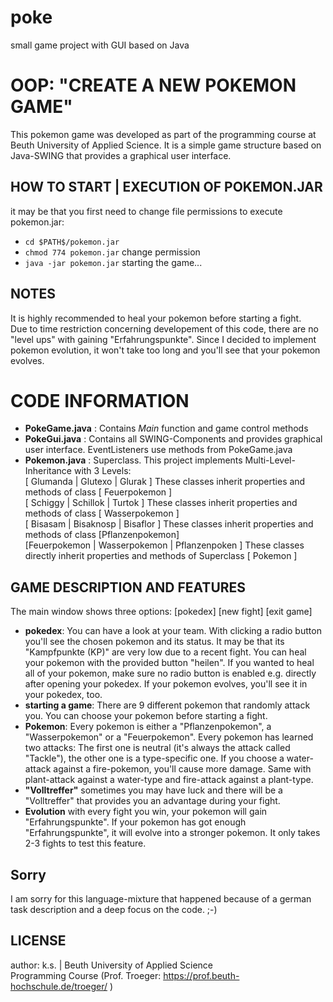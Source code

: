 # poke
small game project with GUI based on Java

# OOP: "CREATE A NEW POKEMON GAME"
This pokemon game was developed as part of the programming course at Beuth University of Applied Science. It is a simple game structure based on Java-SWING that provides a graphical user interface.

## HOW TO START | EXECUTION OF POKEMON.JAR 
it may be that you first need to change file permissions to execute pokemon.jar:<br>
- ```cd $PATH$/pokemon.jar```<br>
- ```chmod 774 pokemon.jar```    change permission <br>
- ```java -jar pokemon.jar```    starting the game... <br>

## NOTES
It is highly recommended to heal your pokemon before starting a fight.<br> Due to time restriction concerning developement of this code, there are no "level ups" with gaining "Erfahrungspunkte". Since I decided to implement pokemon evolution, it won't take too long and you'll see that your pokemon evolves. 

# CODE INFORMATION

- **PokeGame.java** : Contains *Main* function and game control methods <br>
- **PokeGui.java** : Contains all SWING-Components and provides graphical user interface. EventListeners use methods from PokeGame.java <br>
- **Pokemon.java** : Superclass. This project implements Multi-Level-Inheritance with 3 Levels:<br>
[ Glumanda | Glutexo | Glurak ] These classes inherit properties and methods of class [ Feuerpokemon ] <br>
[ Schiggy | Schillok | Turtok ] These classes inherit properties and methods of class [ Wasserpokemon ] <br>
[ Bisasam | Bisaknosp | Bisaflor ] These classes inherit properties and methods of class [Pflanzenpokemon] <br>
[Feuerpokemon | Wasserpokemon | Pflanzenpoken ] These classes directly inherit properties and methods of Superclass [ Pokemon ]

## GAME DESCRIPTION AND FEATURES
The main window shows three options: [pokedex] [new fight] [exit game]
- **pokedex**: You can have a look at your team. With clicking a radio button you'll see the chosen pokemon and its status. It may be that its "Kampfpunkte (KP)" are very low due to a recent fight. You can heal your pokemon with the provided button "heilen". If you wanted to heal all of your pokemon, make sure no radio button is enabled e.g. directly after opening your pokedex. If your pokemon evolves, you'll see it in your pokedex, too.
- **starting a game**: There are 9 different pokemon that randomly attack you. You can choose your pokemon before starting a fight.
- **Pokemon**: Every pokemon is either a "Pflanzenpokemon", a "Wasserpokemon" or a "Feuerpokemon". Every pokemon has learned two attacks: The first one is neutral (it's always the attack called "Tackle"), the other one is a type-specific one. If you choose a water-attack against a fire-pokemon, you'll cause more damage. Same with plant-attack against a water-type and fire-attack against a plant-type. 
- **"Volltreffer"** sometimes you may have luck and there will be a "Volltreffer" that provides you an advantage during your fight.
- **Evolution** with every fight you win, your pokemon will gain "Erfahrungspunkte". If your pokemon has got enough "Erfahrungspunkte", it will evolve into a stronger pokemon. It only takes 2-3 fights to test this feature. 

## Sorry
I am sorry for this language-mixture that happened because of a german task description and a deep focus on the code. ;-)

## LICENSE
author: k.s. | Beuth University of Applied Science <br> Programming Course (Prof. Troeger: <https://prof.beuth-hochschule.de/troeger/> )
